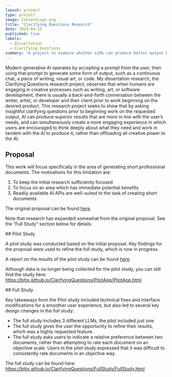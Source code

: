 ```yaml
---
layout: project
type: project
image: ConsentLogo.png
title: "Clarifying Questions Research"
date: 2024-04-15
published: true
labels:
  - Dissertation
  - Clarifying Questions
summary: "A project to examine whether LLMs can produce better output by asking a series of questions before answering the user's initial prompt."
---
```

Modern generative AI operates by accepting a prompt from the user, then using that prompt to generate some form of output, such as a continuous chat, a piece of writing, visual art, or code.  My dissertation research, the Clarifying Questions research project, observes that when humans are engaging in creative processes such as writing, art, or software development, there is usually a back-and-forth conversation between the writer, artist, or developer and their client prior to work beginning on the desired product. This research project seeks to show that by asking insightful clarifying questions prior to beginning work on the requested output, AI can produce superior results that are more in line with the user’s needs, and can simultaneously create a more engaging experience in which users are encouraged to think deeply about what they need and work in tandem with the AI to produce it, rather than offloading all creative power to the AI.
## Proposal
This work will focus specifically in the area of generating short professional documents. The motivations for this limitation are:
<ol>
<li> To keep the initial research sufficiently focused</li>
<li> To focus on an area which has immediate potential benefits</li>
<li> Readily available AI APIs are well-suited to the task of creating short documents</li>
</ol>
<p>The original proposal can be found <a href = "2023-11-06 Tix Proposal Second Draft.pdf">here</a>. </p>
<p>Note that research has expanded somewhat from the original proposal. See the “Full Study” section below for details.</p>
## Pilot Study
<p>A pilot study was conducted based on the initial proposal. Key findings for the proposal were used to refine the full study, which is now in progress.</p>
<p>A report on the results of the pilot study can be found <a href="Tix_BetterResultsThroughAmbiguityResolution.pdf">here</a>.</p>
<p>Although data is no longer being collected for the pilot study, you can still find the study here: <a href="https://bjtix.github.io/ClarifyingQuestions/PilotApp/PilotApp.html">https://bjtix.github.io/ClarifyingQuestions/PilotApp/PilotApp.html</a></p>
## Full Study
<p>Key takeaways from the Pilot study included technical fixes and interface modifications for a smoother user experience, but also led to several key design changes in the full study:</p>
<ul>
<li>The full study includes 3 different LLMs, the pilot included just one.</li>
<li>The full study gives the user the opportunity to refine their results, which was a highly requested feature.</li>
<li>The full study asks users to indicate a relative preference between two documents, rather than attempting to rate each document on an objective scale. Users in the pilot study expressed that it was difficult to consistently rate documents in an objective way.</li>
</ul>
<p>The full study can be found here: <a href = "https://bjtix.github.io/ClarifyingQuestions/FullStudy/FullStudy.html">https://bjtix.github.io/ClarifyingQuestions/FullStudy/FullStudy.html</a></p>

